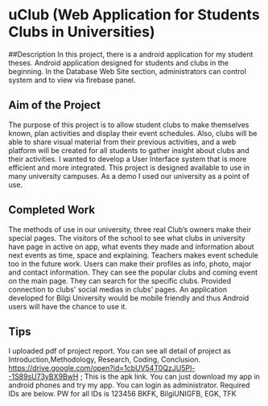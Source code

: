 # uClub (Web Application for Students Clubs in Universities)
##Description
In this project, there is a android application for my student theses.
Android application designed for students and clubs in the beginning.
In the Database Web Site section, administrators can control system and to view via firebase panel.
## Aim of the Project
The purpose of this project is to allow student clubs to make themselves known, plan activities and display their event schedules.
Also, clubs will be able to share visual material from their previous activities, and a web platform will be created for all students to gather insight about clubs and their activities.
I wanted to develop a User Interface system that is more efficient and more integrated.
This project is designed available to use in many university campuses.
As a demo I used our university as a point of use.
## Completed Work
The methods of use in our university, three real Club’s owners make their special pages.
The visitors of the school to see what clubs in university have page in active on app, what events they made and information about next events as time, space and explaining.
Teachers makes event schedule too in the future work.
Users can make their profiles as info, photo, major and contact information.
They can see the popular clubs and coming event on the main page.
They can search for the specific clubs.
Provided connection to clubs' social medias in clubs' pages.
An application developed for Bilgi University would be mobile friendly and thus Android users will have the chance to use it.
## Tips
I uploaded pdf of project report. You can see all detail of project as Introduction,Methodology, Research, Coding, Conclusion.
https://drive.google.com/open?id=1cbUV54T0QzJU5Pl--1S89sU73yBX9BwH ; This is the apk link. You can just download my app in android phones and try my app.
You can login as administrator. Required IDs are below. PW for all IDs is 123456
BKFK, BilgiUNIGFB, EGK, TFK



